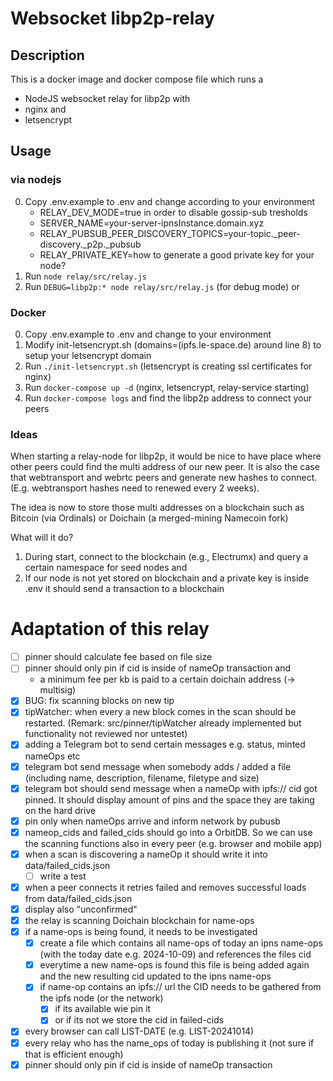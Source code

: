 # Websocket libp2p-relay

## Description 

This is a docker image and docker compose file which runs a 
- NodeJS websocket relay for libp2p with 
- nginx and
- letsencrypt

## Usage
### via nodejs
0. Copy .env.example to .env and change according to your environment
    - RELAY_DEV_MODE=true in order to disable gossip-sub tresholds
    - SERVER_NAME=your-server-ipnsInstance.domain.xyz
    - RELAY_PUBSUB_PEER_DISCOVERY_TOPICS=your-topic._peer-discovery._p2p._pubsub
    - RELAY_PRIVATE_KEY=how to generate a good private key for your node?
1. Run ```node relay/src/relay.js```
2. Run ```DEBUG=libp2p:* node relay/src/relay.js```  (for debug mode) or

### Docker
0. Copy .env.example to .env and change to your environment
1. Modify init-letsencrypt.sh (domains=(ipfs.le-space.de) around line 8) to setup your letsencrypt domain 
2. Run ```./init-letsencrypt.sh``` (letsencrypt is creating ssl certificates for nginx)
3. Run ```docker-compose up -d``` (nginx, letsencrypt, relay-service starting)
4. Run ```docker-compose logs``` and find the libp2p address to connect your peers

### Ideas
When starting a relay-node for libp2p, it would be nice to have place where other peers could find the multi address of our new peer.
It is also the case that webtransport and webrtc peers and generate new hashes to connect. (E.g. webtransport hashes need to renewed every 2 weeks).

The idea is now to store those multi addresses on a blockchain such as Bitcoin (via Ordinals) or Doichain (a merged-mining Namecoin fork)

What will it do?
1. During start, connect to the blockchain (e.g., Electrumx) and query a certain namespace for seed nodes and 
2. If our node is not yet stored on blockchain and a private key is inside .env it should send a transaction to a blockchain

# Adaptation of this relay
- [ ] pinner should calculate fee based on file size 
- [ ] pinner should only pin if cid is inside of nameOp transaction and 
  - a minimum fee per kb is paid to a certain doichain address (-> multisig)
- [x] BUG: fix scanning blocks on new tip
- [x] tipWatcher:  when every a new block comes in the scan should be restarted. (Remark: src/pinner/tipWatcher already implemented but functionality not reviewed nor untestet)
- [x] adding a Telegram bot to send certain messages e.g. status, minted nameOps etc
- [x] telegram bot send message when somebody adds / added a file (including name, description, filename, filetype and size)
- [x] telegram bot should send message when a nameOp with ipfs:// cid got pinned. It should display amount of pins and the space they are taking on the hard drive
- [x] pin only when nameOps arrive and inform network by pubusb  
- [x] nameop_cids and failed_cids should go into a OrbitDB. So we can use the scanning functions also in every peer (e.g. browser and mobile app)
- [x] when a scan is discovering a nameOp it should write it into data/failed_cids.json
  - [ ] write a test 
- [x] when a peer connects it retries failed and removes successful loads from data/failed_cids.json
- [x] display also "unconfirmed"
- [x] the relay is scanning Doichain blockchain for name-ops
- [x] if a name-ops is being found, it needs to be investigated 
  - [x] create a file which contains all name-ops of today an ipns name-ops (with the today date e.g. 2024-10-09) and references the files cid
  - [x] everytime a new name-ops is found this file is being added again and the new resulting cid updated to the ipns name-ops
  - [x] if name-op contains an ipfs:// url the CID needs to be gathered from the ipfs node (or the network)
    - [x] if its available wie pin it  
    - [x] or if its not we store the cid in failed-cids 
- [x] every browser can call LIST-DATE (e.g. LIST-20241014) 
- [x] every relay who has the name_ops of today is publishing it (not sure if that is efficient enough)
- [x] pinner should only pin if cid is inside of nameOp transaction 